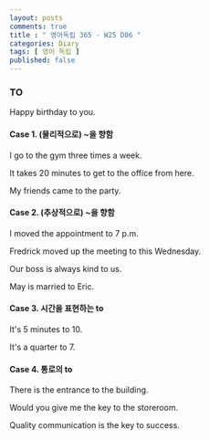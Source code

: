 ```yaml
---
layout: posts
comments: true
title : " 영어독립 365 - W25 D06 "
categories: Diary
tags: [ 영어 독립 ]
published: false
---
```


### TO

Happy birthday to you.

#### Case 1. (물리적으로) ~을 향함

I go to the gym three times a week.

It takes 20 minutes to get to the office from here.

My friends came to the party.

#### Case 2. (추상적으로) ~을 향함

I moved the appointment to 7 p.m.

Fredrick moved up the meeting to this Wednesday.

Our boss is always kind to us.

May is married to Eric.

#### Case 3. 시간을 표현하는 to

It's 5 minutes to 10.

It's a quarter to 7.

#### Case 4. 통로의 to

There is the entrance to the building.

Would you give me the key to the storeroom.

Quality communication is the key to success.

